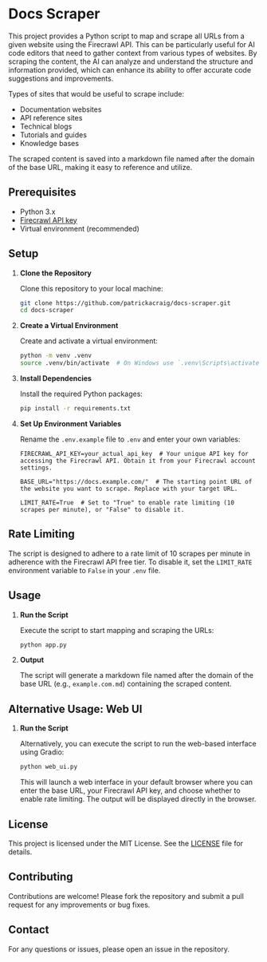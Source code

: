 # Docs Scraper

This project provides a Python script to map and scrape all URLs from a given website using the Firecrawl API. This can be particularly useful for AI code editors that need to gather context from various types of websites. By scraping the content, the AI can analyze and understand the structure and information provided, which can enhance its ability to offer accurate code suggestions and improvements. 

Types of sites that would be useful to scrape include:
- Documentation websites
- API reference sites
- Technical blogs
- Tutorials and guides
- Knowledge bases

The scraped content is saved into a markdown file named after the domain of the base URL, making it easy to reference and utilize.

## Prerequisites

- Python 3.x
- <a href="https://firecrawl.dev/" target="_blank" rel="noopener noreferrer">Firecrawl API key</a>
- Virtual environment (recommended)

## Setup

1. **Clone the Repository**

   Clone this repository to your local machine:

   ```bash
   git clone https://github.com/patrickacraig/docs-scraper.git
   cd docs-scraper
   ```

2. **Create a Virtual Environment**

   Create and activate a virtual environment:

   ```bash
   python -m venv .venv
   source .venv/bin/activate  # On Windows use `.venv\Scripts\activate`
   ```

3. **Install Dependencies**

   Install the required Python packages:

   ```bash
   pip install -r requirements.txt
   ```

4. **Set Up Environment Variables**

   Rename the `.env.example` file to `.env` and enter your own variables:

   ```plaintext
   FIRECRAWL_API_KEY=your_actual_api_key  # Your unique API key for accessing the Firecrawl API. Obtain it from your Firecrawl account settings.

   BASE_URL="https://docs.example.com/"  # The starting point URL of the website you want to scrape. Replace with your target URL.

   LIMIT_RATE=True  # Set to "True" to enable rate limiting (10 scrapes per minute), or "False" to disable it.
   ```

## Rate Limiting
The script is designed to adhere to a rate limit of 10 scrapes per minute in adherence with the Firecrawl API free tier. To disable it, set the `LIMIT_RATE` environment variable to `False` in your `.env` file.

## Usage

1. **Run the Script**

   Execute the script to start mapping and scraping the URLs:

   ```bash
   python app.py
   ```

2. **Output**

   The script will generate a markdown file named after the domain of the base URL (e.g., `example.com.md`) containing the scraped content.

## Alternative Usage: Web UI



1.   **Run the Script**

      Alternatively, you can execute the script to run the web-based interface using Gradio:

      ```bash
      python web_ui.py
      ```

      This will launch a web interface in your default browser where you can enter the base URL, your Firecrawl API key, and choose whether to enable rate limiting. The output will be displayed directly in the browser.

## License

This project is licensed under the MIT License. See the [LICENSE](LICENSE) file for details.

## Contributing

Contributions are welcome! Please fork the repository and submit a pull request for any improvements or bug fixes.

## Contact

For any questions or issues, please open an issue in the repository.

